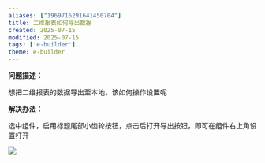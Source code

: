 ```yaml
---
aliases: ["1969716291641450704"]
title: 二维报表如何导出数据
created: 2025-07-15
modified: 2025-07-15
tags: ['e-builder']
theme: e-builder
---
```


**问题描述：**

想把二维报表的数据导出至本地，该如何操作设置呢

**解决办法：**

选中组件，启用标题尾部小齿轮按钮，点击后打开导出按钮，即可在组件右上角设置打开

![](https://myhelpdoc.oss-cn-heyuan.aliyuncs.com/mdimages/a6d8f3f33cc627eacc467e8433dc2cdb.jpg)